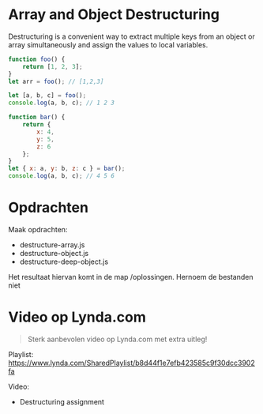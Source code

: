 # Array and Object Destructuring

Destructuring is a convenient way to extract multiple keys from an object or array simultaneously and assign the values to local variables.

```javascript
function foo() {
    return [1, 2, 3];
}
let arr = foo(); // [1,2,3]

let [a, b, c] = foo();
console.log(a, b, c); // 1 2 3

function bar() {
    return {
        x: 4,
        y: 5,
        z: 6
    };
}
let { x: a, y: b, z: c } = bar();
console.log(a, b, c); // 4 5 6
```

# Opdrachten
Maak opdrachten:
* destructure-array.js
* destructure-object.js
* destructure-deep-object.js

Het resultaat hiervan komt in de map /oplossingen. Hernoem de bestanden niet

# Video op Lynda.com
> Sterk aanbevolen video op Lynda.com met extra uitleg!

Playlist: https://www.lynda.com/SharedPlaylist/b8d44f1e7efb423585c9f30dcc3902fa

Video:
* Destructuring assignment
